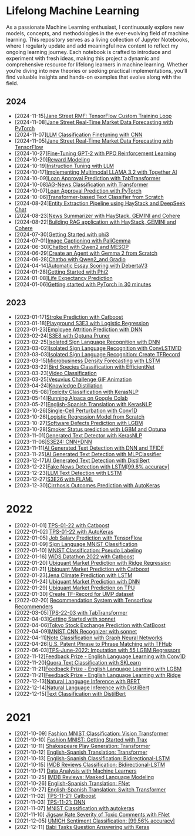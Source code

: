 # Lifelong Machine Learning
As a passionate Machine Learning enthusiast, I continuously explore new models, concepts, and methodologies in the ever-evolving field of machine learning. This repository serves as a living collection of Jupyter Notebooks, where I regularly update and add meaningful new content to reflect my ongoing learning journey. Each notebook is crafted to introduce and experiment with fresh ideas, making this project a dynamic and comprehensive resource for lifelong learners in machine learning. Whether you’re diving into new theories or seeking practical implementations, you’ll find valuable insights and hands-on examples that evolve along with the field.

## 2024
* [2024-11-15][Jane Street RMF: TensorFlow Custom Training Loop](https://www.kaggle.com/code/lonnieqin/jane-street-rmf-tensorflow-custom-training-loop)
* [2024-11-08][Jane Street Real-Time Market Data Forecasting with PyTorch](https://www.kaggle.com/code/lonnieqin/jane-street-rmf-with-pytorch)
* [2024-11-07][LLM Classification Finetuning with CNN](https://www.kaggle.com/code/lonnieqin/llm-classification-finetuning-with-cnn)
* [2024-11-05][Jane Street Real-Time Market Data Forecasting with TensorFlow](https://www.kaggle.com/code/lonnieqin/jane-street-rmf-with-tensorflow)
* [2024-10-27][Fine-Tuning GPT-2 with PPO Reinforcement Learning](https://www.kaggle.com/code/lonnieqin/fine-tuning-gpt-2-with-ppo-reinforcement-learning)
* [2024-10-20][Reward Modeling](https://www.kaggle.com/code/lonnieqin/reward-modeling)
* [2024-10-19][Instruction Tuning with LLM](https://www.kaggle.com/code/lonnieqin/instruction-tuning-with-llm)
* [2024-10-17][Implementing Multimodal LLAMA 3.2 with Together AI](https://www.kaggle.com/code/lonnieqin/implementing-multimodal-llama-3-2-with-together-ai)
* [2024-10-09][Loan Approval Prediction with TabTransformer](https://www.kaggle.com/code/lonnieqin/loan-approval-prediction-with-tabtransformer)
* [2024-10-08][AG-News Classification with Transformer](https://www.kaggle.com/code/lonnieqin/ag-news-classification-with-transformer)
* [2024-10-07][Loan Approval Prediction with PyTorch](https://www.kaggle.com/code/lonnieqin/loan-approval-prediction-with-pytorch)
* [2024-10-06][Transformer-based Text Classifier from Scratch](https://www.kaggle.com/code/lonnieqin/transformer-based-text-classifier-from-scratch)
* [2024-08-24][Entity Extraction Pipeline using HayStack and DeepSeek Chat](Entity_Extraction_Pipeline_using_HayStack_and_DeepSeek_Chat.ipynb)
* [2024-08-23][News Summarizer with HayStack, GEMINI and Cohere](News_Summarizer_with_HayStack%2C_GEMINI_and_Cohere.ipynb)
* [2024-08-22][Building RAG application with HayStack, GEMINI and Cohere](Building_RAG_application_with_HayStack%2C_GEMINI_and_Cohere.ipynb)
* [2024-07-30][Getting Started with phi3](https://www.kaggle.com/code/lonnieqin/getting-started-with-phi3)
* [2024-07-01][Image Captioning with PaliGemma](Image_Captioning_with_PaliGemma.ipynb)
* [2024-06-30][Chatbot with Qwen2 and MESOP](Chatbot_with_Qwen2_and_MESOP.ipynb)
* [2024-06-29][Create an Agent with Gemma 2 from Scratch](https://www.kaggle.com/code/lonnieqin/create-an-agent-with-gemma-2-from-scratch)
* [2024-06-28][Chatbo with Qwen2_and Gradio](Chatbot_with_Qwen2_and_Gradio.ipynb)
* [2024-04-14][Automatic Essay Scoring with DebertaV3](https://www.kaggle.com/code/lonnieqin/automatic-essay-scoring-with-debertav3)
* [2024-01-28][Getting Started with Phi2](https://www.kaggle.com/code/lonnieqin/getting-started-with-phi2)
* [2024-01-08][Life Expectancy Prediction](https://www.kaggle.com/code/lonnieqin/life-expectancy-prediction)
* [2024-01-06][Getting started with PyTorch in 30 minutes](https://colab.research.google.com/drive/1h0xVBEBonwse7KNON10vkqIODHiZTvgk?usp=sharing)

## 2023
* [2023-01-17][Stroke Prediction with Catboost](https://www.kaggle.com/code/lonnieqin/stroke-prediction-with-catboost)
* [2023-01-18][Playground S3E3 with Logistic Regression](https://www.kaggle.com/code/lonnieqin/playground-s3e3-with-logistic-regression)
* [2023-01-23][Employee Attrition Prediction with DNN](https://www.kaggle.com/code/lonnieqin/employee-attrition-prediction-with-dnn)
* [2023-02-24][S3E8 with Optuna Pruner](https://www.kaggle.com/code/lonnieqin/s3e8-with-optuna-pruner)
* [2023-02-25][Isolated Sign Language Recognition with DNN](https://www.kaggle.com/code/lonnieqin/isolated-sign-language-recognition-with-dnn)
* [2023-03-02][Isolated Sign Language Recognition with ConvLSTM1D](https://www.kaggle.com/code/lonnieqin/isolated-sign-language-recognition-with-convlstm1d)
* [2023-03-03][Isolated Sign Language Recognition: Create TFRecord](https://www.kaggle.com/code/lonnieqin/islr-create-tfrecord) 
* [2023-03-15][Microbusiness Density Forecasting with LSTM](https://www.kaggle.com/code/lonnieqin/microbusiness-density-forecasting-with-lstm)
* [2023-03-22][Bird Species Classification with EfficientNet](https://www.kaggle.com/code/lonnieqin/bird-species-classification-with-efficientnet)
* [2023-03-23][Video Classification](https://www.kaggle.com/code/lonnieqin/video-classification)
* [2023-03-25][Vesuvius Challenge GIF Animation](https://www.kaggle.com/code/lonnieqin/vesuvius-challenge-gif-animation/)
* [2023-04-24][Knowledge Distillation](https://www.kaggle.com/code/lonnieqin/knowledge-distillation)
* [2023-05-08][Toxicity Classification with KerasNLP](https://www.kaggle.com/code/lonnieqin/toxicity-classification-with-kerasnlp)
* [2023-05-14][Running Alpaca on Google Colab](https://github.com/LoniQin/lifelong-ml/blob/main/Running_Alpaca_on_Google_Colab.ipynb)
* [2023-05-21][English-Spanish Translation with KerasNLP](https://www.kaggle.com/code/lonnieqin/english-spanish-translation-with-kerasnlp)
* [2023-10-26][Single-Cell Perturbation with Conv1D](https://www.kaggle.com/code/lonnieqin/single-cell-perturbation-with-conv1d)
* [2023-10-26][Logistic Regression Model from Scratch](https://www.kaggle.com/code/lonnieqin/logistic-regression-model-from-scratch)
* [2023-10-27][Software Defects Prediction with LGBM](https://www.kaggle.com/code/lonnieqin/software-defects-prediction-with-lgbm)
* [2023-10-28][Smoker Status prediction with LGBM and Optuna](https://www.kaggle.com/code/lonnieqin/smoker-status-prediction-with-lgbm-and-optuna)
* [2023-11-01][Generated Text Detector with KerasNLP](https://www.kaggle.com/code/lonnieqin/generated-text-detector-with-kerasnlp)
* [2023-11-06][S3E24: CNN+DNN](https://www.kaggle.com/code/lonnieqin/s3e24-cnn-dnn)
* [2023-11-11][AI Generated Text Detection with DNN and TFIDF](https://www.kaggle.com/code/lonnieqin/ai-generated-text-detection-with-dnn-and-tfidf)
* [2023-11-25][AI Generated Text Detection with MLPClassifier](https://www.kaggle.com/code/lonnieqin/ai-generated-text-detection-with-mlpclassifier)
* [2023-12-17][AI Generated Text Detection with DistilBert](https://www.kaggle.com/code/lonnieqin/ai-generated-text-detection-with-distilbert)
* [2023-12-22][Fake News Detection with LSTM[99.8% accuracy]](https://www.kaggle.com/code/lonnieqin/fake-news-detection-with-lstm-99-8-accuracy)
* [2023-12-23][LLM Text Detection with LSTM](https://www.kaggle.com/code/lonnieqin/llm-text-detection-with-lstm)
* [2023-12-27][S3E26 with FLAML](https://www.kaggle.com/code/lonnieqin/s3e26-with-flaml)
* [2023-12-30][Cirrhosis Outcomes Prediction with AutoKeras](https://www.kaggle.com/code/lonnieqin/cirrhosis-outcomes-prediction-with-autokeras)

# 2022
* [2022-01-01] [TPS-01-22 with Catboost](https://www.kaggle.com/lonnieqin/tps-01-22-with-catboost)
* [2022-01-02] [TPS-01-22 with AutoKeras](https://www.kaggle.com/lonnieqin/tps-01-22-with-autokeras)
* [2022-01-05] [Job Salary Prediction with TensorFlow](https://www.kaggle.com/lonnieqin/job-salary-prediction-with-tensorflow)
* [2022-01-09] [Sign Language MNIST Classification](https://www.kaggle.com/lonnieqin/sign-language-mnist-classification)
* [2022-01-10] [MNIST Classification: Pseudo Labeling](https://www.kaggle.com/lonnieqin/mnist-classification-pseudo-labeling)
* [2022-01-16] [WiDS Datathon 2022 with Catboost](https://www.kaggle.com/lonnieqin/wids-datathon-2022-with-catboost)
* [2022-01-20] [Ubiquant Market Prediction with Ridge Regression](https://www.kaggle.com/lonnieqin/ubiquant-market-prediction-with-ridge-regression)
* [2022-01-21] [Ubiquant Market Prediction with Catboost](https://www.kaggle.com/lonnieqin/ubiquant-market-prediction-with-catboost)
* [2022-01-23][Jena Climate Prediction with LSTM](https://www.kaggle.com/lonnieqin/jena-climate-prediction-with-lstm)
* [2022-01-24] [Ubiquant Market Prediction with DNN](https://www.kaggle.com/lonnieqin/ubiquant-market-prediction-with-dnn)
* [2022-01-29] [Ubiquant Market Prediction on TPU](https://www.kaggle.com/lonnieqin/ubiquant-market-prediction-on-tpu)
* [2022-01-30] [Create TF-Record for UMP dataset](https://www.kaggle.com/lonnieqin/create-tf-record-for-ump-dataset)
* [2022-02-20] [Recommendation System with Tensorflow Recommenders](https://www.kaggle.com/lonnieqin/recommendation-system-with-tensorflow-recommenders)
* [2022-03-05][TPS-22-03 with TabTransformer](https://www.kaggle.com/lonnieqin/tps-22-03-with-tabtransformer)
* [2022-04-03][Getting Started with sonnet](https://www.kaggle.com/code/lonnieqin/getting-started-with-sonnet)
* [2022-04-06][Tokyo Stock Exchange Prediction with CatBoost](https://www.kaggle.com/code/lonnieqin/tokyo-stock-exchange-prediction-with-catboost)
* [2022-04-09][MNIST CNN Recognizer with sonnet](https://www.kaggle.com/code/lonnieqin/mnist-cnn-recognizer-with-sonnet)
* [2022-04-11][Note Classification with Graph Neural Networks](https://www.kaggle.com/lonnieqin/note-classification-with-graph-neural-networks)
* [2022-04-26][U.S. Patent Phrase to Phrase Matching with TFHub](https://www.kaggle.com/code/lonnieqin/u-s-patent-phrase-to-phrase-matching-with-tfhub)
* [2022-06-03][TPS-June-2022: Imputation with 55 LGBM Regressors](https://www.kaggle.com/code/lonnieqin/tps-june-2022-imputation-with-55-lgbm-regressors)
* [2022-11-12][Feedback Prize - English Language Learning with Conv1D](https://www.kaggle.com/code/lonnieqin/multi-label-regression-with-conv1d)
* [2022-11-20][Quora Text Classification with SKLearn](https://www.kaggle.com/code/lonnieqin/quora-text-classification-with-sklearn)
* [2022-11-21][Feedback Prize - English Language Learning with LGBM](https://www.kaggle.com/code/lonnieqin/fb3-with-lgbm)
* [2022-11-21][Feedback Prize - English Language Learning with Ridge](https://www.kaggle.com/code/lonnieqin/fb3-with-ridge)
* [2022-12-13][Natural Language Inference with BERT](https://www.kaggle.com/code/lonnieqin/natural-language-inference-with-bert)
* [2022-12-14][Natural Language Inference with DistilBert](https://www.kaggle.com/code/lonnieqin/natural-language-inference-with-distilbert)
* [2022-12-15][Text Classification with DistilBert](https://www.kaggle.com/code/lonnieqin/text-classification-with-distilbert)

# 2021
* [2021-10-09] [Fashion MNIST Classification: Vision Transformer](https://www.kaggle.com/lonnieqin/fashion-mnist-classification-vision-transformer)
* [2021-10-10] [Fashion MNIST: Getting Started with Trax](https://www.kaggle.com/lonnieqin/fashion-mnist-getting-started-with-trax)
* [2021-10-11] [Shakespeare Play Generation: Transformer](https://www.kaggle.com/lonnieqin/shakespeare-play-generation-transformer)
* [2021-10-12] [English-Spanish Translation: Transformer](https://www.kaggle.com/lonnieqin/english-spanish-translation-transformer)
* [2021-10-13] [English-Spanish Classification: Bidirectional-LSTM](https://www.kaggle.com/lonnieqin/english-spanish-classification-bidirectional-lstm)
* [2021-10-15] [IMDB Reviews Classification: Bidirectional-LSTM](https://www.kaggle.com/lonnieqin/imdb-reviews-classification-bidirectional-lstm)
* [2021-10-17] [Data Analysis with Machine Learners](https://www.kaggle.com/lonnieqin/data-analysis-with-machine-learners?scriptVersionId=77337248)
* [2021-10-25] [IMDB Reviews: Masked Language Modeling](https://www.kaggle.com/lonnieqin/imdb-reviews-masked-language-modeling)
* [2021-10-26] [English-Spanish Translation: FNet](https://www.kaggle.com/lonnieqin/english-spanish-translation-fnet)
* [2021-10-27] [English-Spanish Translation: Switch Transformer](https://www.kaggle.com/lonnieqin/english-spanish-translation-switch-transformer)
* [2021-11-02] [TPS-11-21: Catboost](https://www.kaggle.com/lonnieqin/tps-11-2021-catboost)
* [2021-11-03] [TPS-11-21: DNN](https://www.kaggle.com/lonnieqin/tps-11-21-dnn)
* [2021-11-07] [MNIST Classification with autokeras](https://www.kaggle.com/lonnieqin/mnist-classification-with-autokeras)
* [2021-11-10] [Jigsaw Rate Severity of Toxic Comments with FNet](https://www.kaggle.com/lonnieqin/jigsaw-rate-severity-of-toxic-comments-with-fnet)
* [2021-12-05] [UMICH Sentiment Classification: [99.56% accuracy]](https://www.kaggle.com/lonnieqin/umich-sentiment-classification-99-56-accuracy?scriptVersionId=81576877)
* [2021-12-11] [Babi Tasks Question Answering with Keras](https://www.kaggle.com/lonnieqin/babi-tasks-question-answering-with-keras)


